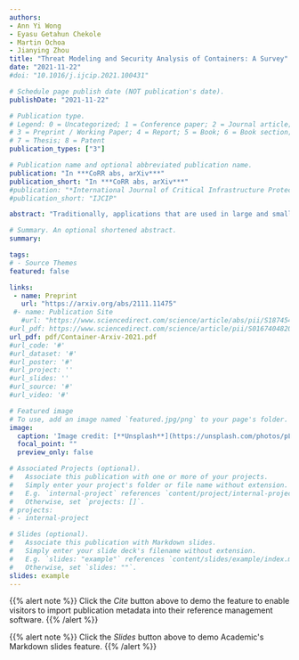 ```yaml
---
authors:
- Ann Yi Wong
- Eyasu Getahun Chekole
- Martin Ochoa
- Jianying Zhou
title: "Threat Modeling and Security Analysis of Containers: A Survey"
date: "2021-11-22"
#doi: "10.1016/j.ijcip.2021.100431"

# Schedule page publish date (NOT publication's date).
publishDate: "2021-11-22"

# Publication type.
# Legend: 0 = Uncategorized; 1 = Conference paper; 2 = Journal article;
# 3 = Preprint / Working Paper; 4 = Report; 5 = Book; 6 = Book section;
# 7 = Thesis; 8 = Patent
publication_types: ["3"]

# Publication name and optional abbreviated publication name.
publication: "In ***CoRR abs, arXiv***"
publication_short: "In ***CoRR abs, arXiv***"
#publication: "*International Journal of Critical Infrastructure Protection (IJCIP)*, Elsevier, In Press"
#publication_short: "IJCIP"

abstract: "Traditionally, applications that are used in large and small enterprises were deployed on “bare metal” servers installed with operating systems. Recently, the use of multiple virtual machines (VMs) on the same physical server was adopted due to cost reduction and flexibility. Nowadays, containers have become popular for application deployment due to smaller footprints than the VMs, their ability to start and stop more quickly, and their capability to pack the application binaries and their dependencies/libraries in standalone units for seamless portability. A typical container ecosystem includes a code repository (e.g., GitHub) where the container images are built from the codes and libraries and then pushed to the image registry (e.g., Docker Hub) for subsequent deployment as application containers. However, the pervasive use of containers also leads to a wide-range of security breaches such as attackers stealing credentials, source codes and sensitive data from image registry and code repository, carrying out DoS attacks on application containers, and gaining root access to misuse the underlying host resources, among others. In this paper, we first perform threat modeling on the containers ecosystem using the popular threat modeling framework, called STRIDE. Using STRIDE, we identify the vulnerabilities in each system component, and investigate potential security threats and their consequences. Then, we conduct a comprehensive survey on the existing countermeasures designed against the identified threats and vulnerabilities in containers. In particular, we assess the strengths and weaknesses of the existing mitigation strategies designed against such threats. We believe that this work will help researchers and practitioners to gain a deeper understanding of the threat landscape in containers and the state-of-the-art countermeasures. We also discuss open research problems, the research gaps and future research directions in containers security, which may ignite further research to be done in this area."

# Summary. An optional shortened abstract.
summary: 

tags:
# - Source Themes
featured: false

links:
 - name: Preprint
   url: "https://arxiv.org/abs/2111.11475"
 #- name: Publication Site
   #url: "https://www.sciencedirect.com/science/article/abs/pii/S1874548221000238"
#url_pdf: https://www.sciencedirect.com/science/article/pii/S0167404820301061
url_pdf: pdf/Container-Arxiv-2021.pdf
#url_code: '#'
#url_dataset: '#'
#url_poster: '#'
#url_project: ''
#url_slides: ''
#url_source: '#'
#url_video: '#'

# Featured image
# To use, add an image named `featured.jpg/png` to your page's folder. 
image:
  caption: 'Image credit: [**Unsplash**](https://unsplash.com/photos/pLCdAaMFLTE)'
  focal_point: ""
  preview_only: false

# Associated Projects (optional).
#   Associate this publication with one or more of your projects.
#   Simply enter your project's folder or file name without extension.
#   E.g. `internal-project` references `content/project/internal-project/index.md`.
#   Otherwise, set `projects: []`.
# projects:
# - internal-project

# Slides (optional).
#   Associate this publication with Markdown slides.
#   Simply enter your slide deck's filename without extension.
#   E.g. `slides: "example"` references `content/slides/example/index.md`.
#   Otherwise, set `slides: ""`.
slides: example
---
```


{{% alert note %}}
Click the *Cite* button above to demo the feature to enable visitors to import publication metadata into their reference management software.
{{% /alert %}}

{{% alert note %}}
Click the *Slides* button above to demo Academic's Markdown slides feature.
{{% /alert %}}
